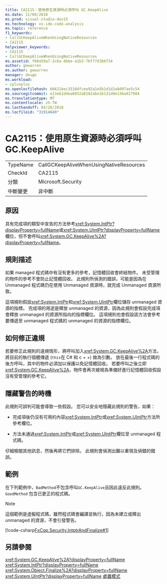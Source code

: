 ```yaml
---
title: CA2115：使用原生資源時必須呼叫 GC.KeepAlive
ms.date: 11/04/2016
ms.prod: visual-studio-dev15
ms.technology: vs-ide-code-analysis
ms.topic: reference
f1_keywords:
- CallGCKeepAliveWhenUsingNativeResources
- CA2115
helpviewer_keywords:
- CA2115
- CallGCKeepAliveWhenUsingNativeResources
ms.assetid: f00a59a7-2c6a-4bbe-a1b3-7bf77d366f34
author: gewarren
ms.author: gewarren
manager: douge
ms.workload:
- cplusplus
ms.openlocfilehash: 66621bec3316dfcee92a1e5b1d1d1a8d97ae5c54
ms.sourcegitcommit: e13e61ddea6032a8282abe16131d9e136a927984
ms.translationtype: MT
ms.contentlocale: zh-TW
ms.lasthandoff: 04/26/2018
ms.locfileid: "31914649"
---
```

# <a name="ca2115-call-gckeepalive-when-using-native-resources"></a>CA2115：使用原生資源時必須呼叫 GC.KeepAlive
|||
|-|-|
|TypeName|CallGCKeepAliveWhenUsingNativeResources|
|CheckId|CA2115|
|分類|Microsoft.Security|
|中斷變更|非中斷|

## <a name="cause"></a>原因
 具有完成項的類型中宣告的方法參考<xref:System.IntPtr?displayProperty=fullName>或<xref:System.UIntPtr?displayProperty=fullName>欄位，但不會呼叫<xref:System.GC.KeepAlive%2A?displayProperty=fullName>。

## <a name="rule-description"></a>規則描述
 如果 managed 程式碼中有沒有更多的參考，記憶體回收會終結物件。 未受管理的物件的參考不會防止記憶體回收。 此規則所偵測的錯誤，可能是因為在 Unmanaged 程式碼仍在使用 Unmanaged 資源時，就完成 Unmanaged 資源所致。

 這項規則假設<xref:System.IntPtr>和<xref:System.UIntPtr>欄位儲存 unmanaged 資源的指標。 完成項的用途是釋放 unmanaged 的資源，因為此規則會假設完成項會釋放 unmanaged 的資源所指向的指標欄位。 這項規則也會假設該方法會參考要傳遞至 unmanaged 程式碼的 unmanaged 的資源的指標欄位。

## <a name="how-to-fix-violations"></a>如何修正違規
 若要修正此規則的違規情形，將呼叫加入<xref:System.GC.KeepAlive%2A>方法，將目前的執行個體傳遞 (`this`在 C# 和 c + +) 做為引數。 放在最後一行程式碼的後方呼叫，其中的物件必須加以保護以免記憶體回收。 若要呼叫之後立即<xref:System.GC.KeepAlive%2A>，物件會再次被視為準備好進行記憶體回收假設沒有受管理的參考它。

## <a name="when-to-suppress-warnings"></a>隱藏警告的時機
 此規則可誤判可能會導致一些假設。 您可以安全地隱藏此規則的警告，如果：

-   完成項後仍沒有可用的內容<xref:System.IntPtr>或<xref:System.UIntPtr>方法所參考欄位。

-   方法未通過<xref:System.IntPtr>或<xref:System.UIntPtr>欄位至 unmanaged 程式碼。

 仔細檢閱其他訊息，然後再將它們排除。 此規則會偵測出難以重現及偵錯的錯誤。

## <a name="example"></a>範例
 在下列範例中，`BadMethod`不包含呼叫`GC.KeepAlive`且因此違反此規則。 `GoodMethod` 包含已更正的程式碼。

> [!NOTE]
>  這個範例是虛擬程式碼，雖然程式碼會編譯並執行，因為未建立或釋出 unmanaged 的資源，不會引發警告。

 [!code-csharp[FxCop.Security.IntptrAndFinalize#1](../code-quality/codesnippet/CSharp/ca2115-call-gc-keepalive-when-using-native-resources_1.cs)]

## <a name="see-also"></a>另請參閱
 <xref:System.GC.KeepAlive%2A?displayProperty=fullName> <xref:System.IntPtr?displayProperty=fullName> <xref:System.Object.Finalize%2A?displayProperty=fullName> <xref:System.UIntPtr?displayProperty=fullName> [處置模式](/dotnet/standard/design-guidelines/dispose-pattern)
